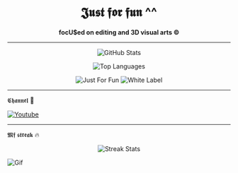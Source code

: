 <!-- README.md -->

<h1 align="center">𝕵𝖚𝖘𝖙 𝖋𝖔𝖗 𝖋𝖚𝖓 ^^</h1>

<p align="center">
  <b>focU$ed on editing and 3D visual arts ©</b>
</p>

---

<p align="center">
  <img src="https://github-readme-stats.vercel.app/api?username=bxnefly&show_icons=true&hide_border=true&theme=radical&bg_color=000000&title_color=9b59b6&text_color=ffffff&icon_color=9b59b6" alt="GitHub Stats">
</p>

<p align="center">
  <img src="https://github-readme-stats.vercel.app/api/top-langs/?username=bxnefly&layout=compact&hide_border=true&theme=radical&bg_color=000000&title_color=9b59b6&text_color=ffffff&icon_color=9b59b6" alt="Top Languages">
</p>

<p align="center">
  <img src="https://img.shields.io/badge/Status-Just%20For%20Fun-9b59b6?style=flat-square&logo=github&logoColor=white" alt="Just For Fun">
  <img src="https://img.shields.io/badge/Type-White%20Label-9b59b6?style=flat-square&logo=git&logoColor=white" alt="White Label">
</p>

---

𝕮𝖍𝖆𝖓𝖓𝖊𝖑 🦇

[![Youtube](https://img.shields.io/badge/YouTube-9b59b6?style=for-the-badge&logo=youtube&logoColor=white)](https://www.youtube.com/@bxnefly)

---

𝕸𝖋 𝖘𝖙𝖗𝖊𝖆𝖐 🔥

<p align="center">
  <img src="https://github-readme-streak-stats.herokuapp.com/?user=bxnefly&theme=dark&background=000000&ring=9b59b6&fire=9b59b6" alt="Streak Stats">
</p>


<img src="https://github.com/user-attachments/assets/0c327b8e-da2a-4735-93c2-4e4eacab75cc" alt="Gif">
</p>